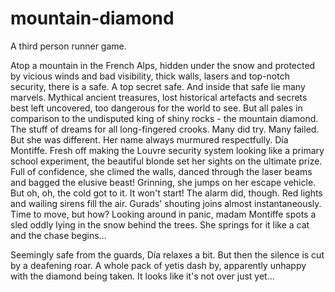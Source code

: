 # mountain-diamond
A third person runner game.

Atop a mountain in the French Alps, hidden under the snow and protected by vicious winds and bad visibility, thick walls, lasers and top-notch security, there is a safe. A top secret safe. And inside that safe lie many marvels. Mythical ancient treasures, lost historical artefacts and secrets best left uncovered, too dangerous for the world to see. But all pales in comparison to the undisputed king of shiny rocks - the mountain diamond. The stuff of dreams for all long-fingered crooks. Many did try. Many failed.
But she was different. Her name always murmured respectfully. Día Montiffe. Fresh off making the Louvre security system looking like a primary school experiment, the beautiful blonde set her sights on the ultimate prize. Full of confidence, she climed the walls, danced through the laser beams and bagged the elusive beast!
Grinning, she jumps on her escape vehicle. But oh, oh, the cold got to it. It won't start! The alarm did, though. Red lights and wailing sirens fill the air. Gurads' shouting joins almost instantaneously. Time to move, but how? Looking around in panic, madam Montiffe spots a sled oddly lying in the snow behind the trees. She springs for it like a cat and the chase begins...


Seemingly safe from the guards, Día relaxes a bit. But then the silence is cut by a deafening roar. A whole pack of yetis dash by, apparently unhappy with the diamond being taken. It looks like it's not over just yet...
